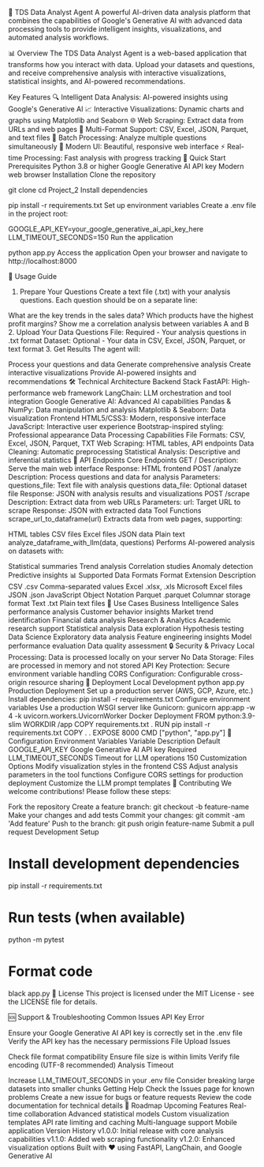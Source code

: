 🤖 TDS Data Analyst Agent
A powerful AI-driven data analysis platform that combines the capabilities of Google's Generative AI with advanced data processing tools to provide intelligent insights, visualizations, and automated analysis workflows.

📊 Overview
The TDS Data Analyst Agent is a web-based application that transforms how you interact with data. Upload your datasets and questions, and receive comprehensive analysis with interactive visualizations, statistical insights, and AI-powered recommendations.

Key Features
🔍 Intelligent Data Analysis: AI-powered insights using Google's Generative AI
📈 Interactive Visualizations: Dynamic charts and graphs using Matplotlib and Seaborn
🌐 Web Scraping: Extract data from URLs and web pages
📁 Multi-Format Support: CSV, Excel, JSON, Parquet, and text files
🔄 Batch Processing: Analyze multiple questions simultaneously
🎨 Modern UI: Beautiful, responsive web interface
⚡ Real-time Processing: Fast analysis with progress tracking
🚀 Quick Start
Prerequisites
Python 3.8 or higher
Google Generative AI API key
Modern web browser
Installation
Clone the repository

git clone <repository-url>
cd Project_2
Install dependencies

pip install -r requirements.txt
Set up environment variables Create a .env file in the project root:

GOOGLE_API_KEY=your_google_generative_ai_api_key_here
LLM_TIMEOUT_SECONDS=150
Run the application

python app.py
Access the application Open your browser and navigate to http://localhost:8000

📖 Usage Guide
1. Prepare Your Questions
Create a text file (.txt) with your analysis questions. Each question should be on a separate line:

What are the key trends in the sales data?
Which products have the highest profit margins?
Show me a correlation analysis between variables A and B
2. Upload Your Data
Questions File: Required - Your analysis questions in .txt format
Dataset: Optional - Your data in CSV, Excel, JSON, Parquet, or text format
3. Get Results
The agent will:

Process your questions and data
Generate comprehensive analysis
Create interactive visualizations
Provide AI-powered insights and recommendations
🛠️ Technical Architecture
Backend Stack
FastAPI: High-performance web framework
LangChain: LLM orchestration and tool integration
Google Generative AI: Advanced AI capabilities
Pandas & NumPy: Data manipulation and analysis
Matplotlib & Seaborn: Data visualization
Frontend
HTML5/CSS3: Modern, responsive interface
JavaScript: Interactive user experience
Bootstrap-inspired styling: Professional appearance
Data Processing Capabilities
File Formats: CSV, Excel, JSON, Parquet, TXT
Web Scraping: HTML tables, API endpoints
Data Cleaning: Automatic preprocessing
Statistical Analysis: Descriptive and inferential statistics
🔧 API Endpoints
Core Endpoints
GET /
Description: Serve the main web interface
Response: HTML frontend
POST /analyze
Description: Process questions and data for analysis
Parameters:
questions_file: Text file with analysis questions
data_file: Optional dataset file
Response: JSON with analysis results and visualizations
POST /scrape
Description: Extract data from web URLs
Parameters:
url: Target URL to scrape
Response: JSON with extracted data
Tool Functions
scrape_url_to_dataframe(url)
Extracts data from web pages, supporting:

HTML tables
CSV files
Excel files
JSON data
Plain text
analyze_dataframe_with_llm(data, questions)
Performs AI-powered analysis on datasets with:

Statistical summaries
Trend analysis
Correlation studies
Anomaly detection
Predictive insights
📊 Supported Data Formats
Format	Extension	Description
CSV	.csv	Comma-separated values
Excel	.xlsx, .xls	Microsoft Excel files
JSON	.json	JavaScript Object Notation
Parquet	.parquet	Columnar storage format
Text	.txt	Plain text files
🎯 Use Cases
Business Intelligence
Sales performance analysis
Customer behavior insights
Market trend identification
Financial data analysis
Research & Analytics
Academic research support
Statistical analysis
Data exploration
Hypothesis testing
Data Science
Exploratory data analysis
Feature engineering insights
Model performance evaluation
Data quality assessment
🔒 Security & Privacy
Local Processing: Data is processed locally on your server
No Data Storage: Files are processed in memory and not stored
API Key Protection: Secure environment variable handling
CORS Configuration: Configurable cross-origin resource sharing
🚀 Deployment
Local Development
python app.py
Production Deployment
Set up a production server (AWS, GCP, Azure, etc.)
Install dependencies: pip install -r requirements.txt
Configure environment variables
Use a production WSGI server like Gunicorn:
gunicorn app:app -w 4 -k uvicorn.workers.UvicornWorker
Docker Deployment
FROM python:3.9-slim
WORKDIR /app
COPY requirements.txt .
RUN pip install -r requirements.txt
COPY . .
EXPOSE 8000
CMD ["python", "app.py"]
📝 Configuration
Environment Variables
Variable	Description	Default
GOOGLE_API_KEY	Google Generative AI API key	Required
LLM_TIMEOUT_SECONDS	Timeout for LLM operations	150
Customization Options
Modify visualization styles in the frontend CSS
Adjust analysis parameters in the tool functions
Configure CORS settings for production deployment
Customize the LLM prompt templates
🤝 Contributing
We welcome contributions! Please follow these steps:

Fork the repository
Create a feature branch: git checkout -b feature-name
Make your changes and add tests
Commit your changes: git commit -am 'Add feature'
Push to the branch: git push origin feature-name
Submit a pull request
Development Setup
# Install development dependencies
pip install -r requirements.txt

# Run tests (when available)
python -m pytest

# Format code
black app.py
📄 License
This project is licensed under the MIT License - see the LICENSE file for details.

🆘 Support & Troubleshooting
Common Issues
API Key Error

Ensure your Google Generative AI API key is correctly set in the .env file
Verify the API key has the necessary permissions
File Upload Issues

Check file format compatibility
Ensure file size is within limits
Verify file encoding (UTF-8 recommended)
Analysis Timeout

Increase LLM_TIMEOUT_SECONDS in your .env file
Consider breaking large datasets into smaller chunks
Getting Help
Check the Issues page for known problems
Create a new issue for bugs or feature requests
Review the code documentation for technical details
🔮 Roadmap
Upcoming Features
 Real-time collaboration
 Advanced statistical models
 Custom visualization templates
 API rate limiting and caching
 Multi-language support
 Mobile application
Version History
v1.0.0: Initial release with core analysis capabilities
v1.1.0: Added web scraping functionality
v1.2.0: Enhanced visualization options
Built with ❤️ using FastAPI, LangChain, and Google Generative AI